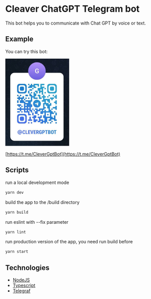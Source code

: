 # Cleaver ChatGPT Telegram bot

This bot helps you to communicate with Chat GPT by voice or text.

## Example

You can try this bot:

<img src="./public/telegram-qr-code.jpg" alt="https://t.me/CleverGptBot" width="200"/>

[https://t.me/CleverGptBot](https://t.me/CleverGptBot)

## Scripts

run a local development mode
```sh
yarn dev
```

build the app to the /build directory
```sh
yarn build
```

run eslint with --fix parameter
```sh
yarn lint
```

run production version of the app, you need run build before
```sh
yarn start
```

## Technologies

- [NodeJS](https://nodejs.org/en)
- [Typescript](https://www.typescriptlang.org/)
- [Telegraf](https://telegraf.js.org/)
